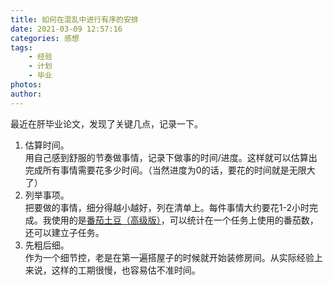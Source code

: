 ```yaml
---
title: 如何在混乱中进行有序的安排
date: 2021-03-09 12:57:16
categories: 感想
tags:
    - 经验
    - 计划
    - 毕业
photos:
author: 
---
```


最近在肝毕业论文，发现了关键几点，记录一下。

1. 估算时间。  
   用自己感到舒服的节奏做事情，记录下做事的时间/进度。这样就可以估算出完成所有事情需要花多少时间。（当然进度为0的话，要花的时间就是无限大了）
2. 列举事项。  
   把要做的事情，细分得越小越好，列在清单上。每件事情大约要花1-2小时完成。我使用的是[番茄土豆（高级版）](https://pomotodo.com/)，可以统计在一个任务上使用的番茄数，还可以建立子任务。
3. 先粗后细。  
   作为一个细节控，老是在第一遍搭屋子的时候就开始装修房间。从实际经验上来说，这样的工期很慢，也容易估不准时间。
